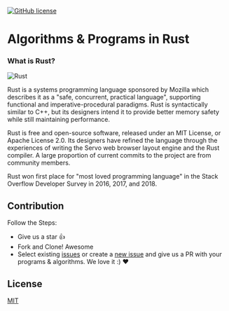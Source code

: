 [![GitHub license](https://img.shields.io/github/license/neutralinojs/neutralinojs.svg)](https://github.com/neutralinojs/neutralinojs/blob/master/LICENSE)

<h1><a>Algorithms & Programs in Rust</a></h1>



### What is Rust?
![Rust](https://upload.wikimedia.org/wikipedia/commons/thumb/d/d5/Rust_programming_language_black_logo.svg/1200px-Rust_programming_language_black_logo.svg.png)

Rust is a systems programming language sponsored by Mozilla which describes it as a "safe, concurrent, practical language", supporting functional and imperative-procedural paradigms. Rust is syntactically similar to C++, but its designers intend it to provide better memory safety while still maintaining performance.

Rust is free and open-source software, released under an MIT License, or Apache License 2.0. Its designers have refined the language through the experiences of writing the Servo web browser layout engine and the Rust compiler. A large proportion of current commits to the project are from community members.

Rust won first place for "most loved programming language" in the Stack Overflow Developer Survey in 2016, 2017, and 2018.


## Contribution

Follow the Steps:

- Give us a star :+1:
- Fork and Clone! Awesome
- Select existing [issues](https://github.com/MozPhoenixClubJUET/Rust/issues) or create a [new issue](https://github.com/MozPhoenixClubJUET/Rust/issues/new) and give us a PR with your programs & algorithms. We love it :) ❤️
 <!-- - Refer to this [link](https://github.com/MozPhoenixClubJUET/Rust/) for Contribution Procedures and Standards. -->


## License

[MIT](https://github.com/MozPhoenixClubJUET/Rust/blob/master/LICENSE)
